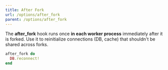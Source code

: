 ```yaml
---
title: After Fork
url: /options/after_fork
parent: /options/after_fork
---
```


The **after_fork** hook runs once **in each worker process** immediately after it is forked. Use it to reinitialize connections (DB, cache) that shouldn't be shared across forks.

```ruby {filename=Itsi.rb}
after_fork do
  DB.reconnect!
end
```
